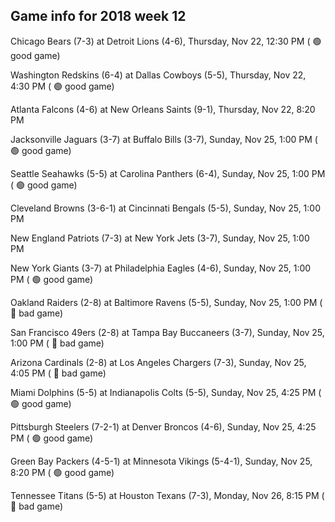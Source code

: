 ## Game info for 2018 week 12
Chicago Bears (7-3) at Detroit Lions (4-6), Thursday, Nov 22, 12:30 PM (	:green_circle: good game)



Washington Redskins (6-4) at Dallas Cowboys (5-5), Thursday, Nov 22, 4:30 PM (	:green_circle: good game)



Atlanta Falcons (4-6) at New Orleans Saints (9-1), Thursday, Nov 22, 8:20 PM



Jacksonville Jaguars (3-7) at Buffalo Bills (3-7), Sunday, Nov 25, 1:00 PM (	:green_circle: good game)

Seattle Seahawks (5-5) at Carolina Panthers (6-4), Sunday, Nov 25, 1:00 PM (	:green_circle: good game)

Cleveland Browns (3-6-1) at Cincinnati Bengals (5-5), Sunday, Nov 25, 1:00 PM

New England Patriots (7-3) at New York Jets (3-7), Sunday, Nov 25, 1:00 PM

New York Giants (3-7) at Philadelphia Eagles (4-6), Sunday, Nov 25, 1:00 PM (	:green_circle: good game)

Oakland Raiders (2-8) at Baltimore Ravens (5-5), Sunday, Nov 25, 1:00 PM (	:red_circle: bad game)

San Francisco 49ers (2-8) at Tampa Bay Buccaneers (3-7), Sunday, Nov 25, 1:00 PM (	:red_circle: bad game)



Arizona Cardinals (2-8) at Los Angeles Chargers (7-3), Sunday, Nov 25, 4:05 PM (	:red_circle: bad game)

Miami Dolphins (5-5) at Indianapolis Colts (5-5), Sunday, Nov 25, 4:25 PM (	:green_circle: good game)

Pittsburgh Steelers (7-2-1) at Denver Broncos (4-6), Sunday, Nov 25, 4:25 PM (	:green_circle: good game)



Green Bay Packers (4-5-1) at Minnesota Vikings (5-4-1), Sunday, Nov 25, 8:20 PM (	:green_circle: good game)



Tennessee Titans (5-5) at Houston Texans (7-3), Monday, Nov 26, 8:15 PM (	:red_circle: bad game)

